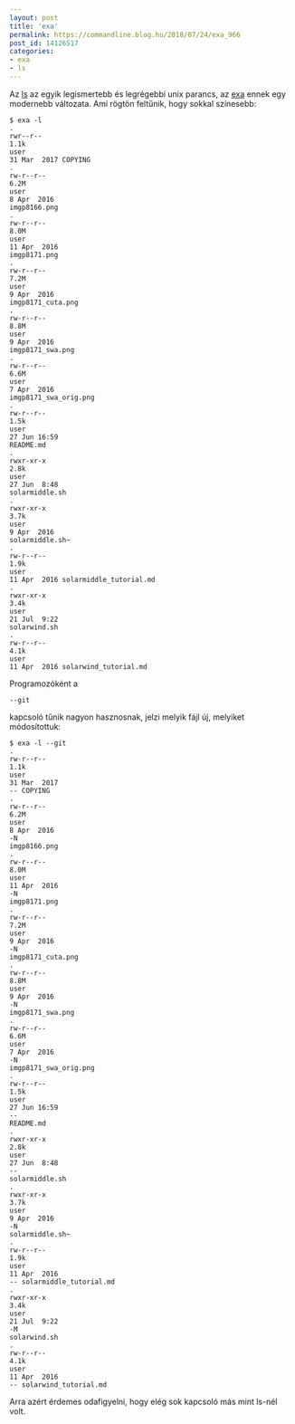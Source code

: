 ```yaml
---
layout: post
title: 'exa'
permalink: https://commandline.blog.hu/2018/07/24/exa_966
post_id: 14126517
categories: 
- exa
- ls
---
```


Az 
[ls](https://en.wikipedia.org/wiki/Ls) az egyik legismertebb és legrégebbi unix parancs, az 
[exa](https://the.exa.website/) ennek egy modernebb változata. Ami rögtön feltűnik, hogy sokkal színesebb:

```
$ exa -l
.
rwr--r-- 
1.1k 
user 
31 Mar  2017 COPYING
.
rw-r--r-- 
6.2M 
user 
8 Apr  2016 
imgp8166.png
.
rw-r--r-- 
8.0M 
user 
11 Apr  2016 
imgp8171.png
.
rw-r--r-- 
7.2M 
user 
9 Apr  2016 
imgp8171_cuta.png
.
rw-r--r-- 
8.8M 
user 
9 Apr  2016 
imgp8171_swa.png
.
rw-r--r-- 
6.6M 
user 
7 Apr  2016 
imgp8171_swa_orig.png
.
rw-r--r-- 
1.5k 
user 
27 Jun 16:59 
README.md
.
rwxr-xr-x 
2.8k 
user 
27 Jun  8:48 
solarmiddle.sh
.
rwxr-xr-x 
3.7k 
user 
9 Apr  2016 
solarmiddle.sh~
.
rw-r--r-- 
1.9k 
user 
11 Apr  2016 solarmiddle_tutorial.md
.
rwxr-xr-x 
3.4k 
user 
21 Jul  9:22 
solarwind.sh
.
rw-r--r-- 
4.1k 
user 
11 Apr  2016 solarwind_tutorial.md
```

Programozóként a 
```
--git
```
 kapcsoló tűnik nagyon hasznosnak, jelzi melyik fájl új, melyiket módosítottuk:

```
$ exa -l --git
.
rw-r--r-- 
1.1k 
user 
31 Mar  2017 
-- COPYING
.
rw-r--r-- 
6.2M 
user 
8 Apr  2016 
-N 
imgp8166.png
.
rw-r--r-- 
8.0M 
user 
11 Apr  2016 
-N 
imgp8171.png
.
rw-r--r-- 
7.2M 
user 
9 Apr  2016 
-N 
imgp8171_cuta.png
.
rw-r--r-- 
8.8M 
user 
9 Apr  2016 
-N 
imgp8171_swa.png
.
rw-r--r-- 
6.6M 
user 
7 Apr  2016 
-N 
imgp8171_swa_orig.png
.
rw-r--r-- 
1.5k 
user 
27 Jun 16:59 
-- 
README.md
.
rwxr-xr-x 
2.8k 
user 
27 Jun  8:48 
-- 
solarmiddle.sh
.
rwxr-xr-x 
3.7k 
user 
9 Apr  2016 
-N 
solarmiddle.sh~
.
rw-r--r-- 
1.9k 
user 
11 Apr  2016 
-- solarmiddle_tutorial.md
.
rwxr-xr-x 
3.4k 
user 
21 Jul  9:22 
-M 
solarwind.sh
.
rw-r--r-- 
4.1k 
user 
11 Apr  2016 
-- solarwind_tutorial.md
```

Arra azért érdemes odafigyelni, hogy elég sok kapcsoló más mint ls-nél volt.